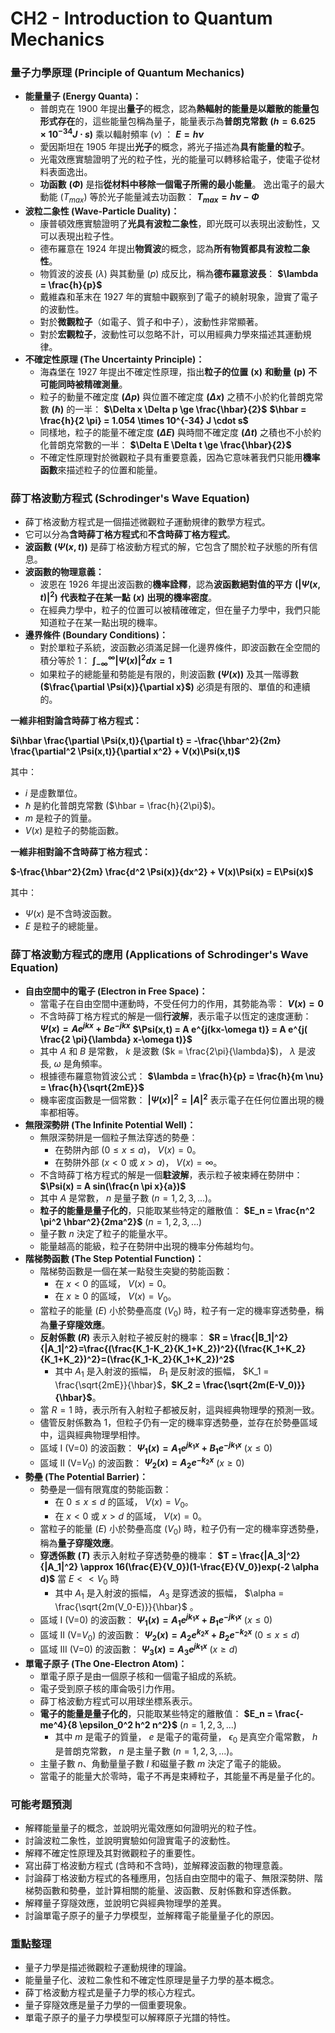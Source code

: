 # CH2 - Introduction to Quantum Mechanics

### 量子力學原理 (Principle of Quantum Mechanics)

*   **能量量子 (Energy Quanta)：**
    *   普朗克在 1900 年提出**量子**的概念，認為**熱輻射的能量是以離散的能量包形式存在**的，這些能量包稱為量子，能量表示為**普朗克常數**  **$(h=6.625 \times 10^{-34} J \cdot s)$** 乘以輻射頻率  $(\nu)$  ：
        **$E = h\nu$**
    *   愛因斯坦在 1905 年提出**光子**的概念，將光子描述為**具有能量的粒子**。
    *   光電效應實驗證明了光的粒子性，光的能量可以轉移給電子，使電子從材料表面逸出。
    *   **功函數**  **($\Phi$)**  是指**從材料中移除一個電子所需的最小能量**。 逸出電子的最大動能  $(T_{max})$  等於光子能量減去功函數：
        **$T_{max} = h\nu - \Phi$**
*   **波粒二象性 (Wave-Particle Duality)：**
    *   康普頓效應實驗證明了**光具有波粒二象性**，即光既可以表現出波動性，又可以表現出粒子性。
    *   德布羅意在 1924 年提出**物質波**的概念，認為**所有物質都具有波粒二象性**。
    *   物質波的波長  ($\lambda$)  與其動量  $(p)$  成反比，稱為**德布羅意波長**：
        **$\lambda = \frac{h}{p}$**
    *   戴維森和革末在 1927 年的實驗中觀察到了電子的繞射現象，證實了電子的波動性。
    *   對於**微觀粒子**（如電子、質子和中子），波動性非常顯著。
    *   對於**宏觀粒子**，波動性可以忽略不計，可以用經典力學來描述其運動規律。
*   **不確定性原理 (The Uncertainty Principle)：**
    *   海森堡在 1927 年提出不確定性原理，指出**粒子的位置**  **(x)**  **和動量**  **(p)**  **不可能同時被精確測量**。
    *   粒子的動量不確定度  **($\Delta p$)**  與位置不確定度  **($\Delta x$)**  之積不小於約化普朗克常數  **($\hbar$)**  的一半：
        **$\Delta x \Delta p \ge \frac{\hbar}{2}$**
        **$\hbar = \frac{h}{2 \pi} = 1.054 \times 10^{-34} J \cdot s$**
    *   同樣地，粒子的能量不確定度  **($\Delta E$)**  與時間不確定度  **($\Delta t$)**  之積也不小於約化普朗克常數的一半：
        **$\Delta E \Delta t \ge \frac{\hbar}{2}$**
    *   不確定性原理對於微觀粒子具有重要意義，因為它意味著我們只能用**機率函數**來描述粒子的位置和能量。

### 薛丁格波動方程式 (Schrodinger's Wave Equation)

*   薛丁格波動方程式是一個描述微觀粒子運動規律的數學方程式。
*   它可以分為**含時薛丁格方程式**和**不含時薛丁格方程式**。
*   **波函數**  **($\Psi(x,t)$)**  是薛丁格波動方程式的解，它包含了關於粒子狀態的所有信息。
*   **波函數的物理意義：**
    *   波恩在 1926 年提出波函數的**機率詮釋**，認為**波函數絕對值的平方**  **($|\Psi(x,t)|^2$)**  **代表粒子在某一點**  **($x$)**  **出現的機率密度**。
    *   在經典力學中，粒子的位置可以被精確確定，但在量子力學中，我們只能知道粒子在某一點出現的機率。
*   **邊界條件 (Boundary Conditions)：**
    *   對於單粒子系統，波函數必須滿足歸一化邊界條件，即波函數在全空間的積分等於 1：
        **$\int_{-\infty}^{\infty} |\Psi(x)|^2 dx = 1$**
    *   如果粒子的總能量和勢能是有限的，則波函數  **($\Psi(x)$)**  及其一階導數  **($\frac{\partial \Psi(x)}{\partial x}$)**  必須是有限的、單值的和連續的。

**一維非相對論含時薛丁格方程式：**

  **$i\hbar \frac{\partial \Psi(x,t)}{\partial t} = -\frac{\hbar^2}{2m} \frac{\partial^2 \Psi(x,t)}{\partial x^2} + V(x)\Psi(x,t)$**

其中：

*   $i$ 是虛數單位。
*   $\hbar$ 是約化普朗克常數  ($\hbar = \frac{h}{2\pi}$)。
*   $m$ 是粒子的質量。
*   $V(x)$ 是粒子的勢能函數。

**一維非相對論不含時薛丁格方程式：**

  **$-\frac{\hbar^2}{2m} \frac{d^2 \Psi(x)}{dx^2} + V(x)\Psi(x) = E\Psi(x)$**

其中：

*   $\Psi(x)$ 是不含時波函數。
*   $E$ 是粒子的總能量。

### 薛丁格波動方程式的應用 (Applications of Schrodinger's Wave Equation)

*   **自由空間中的電子 (Electron in Free Space)：**
    *   當電子在自由空間中運動時，不受任何力的作用，其勢能為零：
        **$V(x) = 0$**
    *   不含時薛丁格方程式的解是一個**行波解**，表示電子以恆定的速度運動：
        **$\Psi(x) = A e^{jkx} + B e^{-jkx}$**
        **$\Psi(x,t) = A e^{j(kx-\omega t)} = A e^{j( \frac{2 \pi}{\lambda} x-\omega t)}$**
    *   其中  $A$  和  $B$  是常數， $k$  是波數  ($k = \frac{2\pi}{\lambda}$)， $\lambda$  是波長,  $\omega$  是角頻率。
    *   根據德布羅意物質波公式：
        **$\lambda = \frac{h}{p} = \frac{h}{m \nu} = \frac{h}{\sqrt{2mE}}$** 
    *   機率密度函數是一個常數：
        **$|\Psi(x)|^2 = |A|^2$**
        表示電子在任何位置出現的機率都相等。
*   **無限深勢阱 (The Infinite Potential Well)：**
    *   無限深勢阱是一個粒子無法穿透的勢壘：
        *   在勢阱內部  ($0 \le x \le a$)， $V(x) = 0$。
        *   在勢阱外部  ($x < 0$ 或  $x > a$)， $V(x) = \infty$。
    *   不含時薛丁格方程式的解是一個**駐波解**，表示粒子被束縛在勢阱中：
        **$\Psi(x) = A sin(\frac{n \pi x}{a})$**
    *   其中  $A$  是常數， $n$  是量子數  ($n = 1, 2, 3, ...$)。
    *   **粒子的能量是量子化的**，只能取某些特定的離散值：
        **$E_n = \frac{n^2 \pi^2 \hbar^2}{2ma^2}$**  ($n = 1, 2, 3, ...$)
    *   量子數  $n$  決定了粒子的能量水平。
    *   能量越高的能級，粒子在勢阱中出現的機率分佈越均勻。
*   **階梯勢函數 (The Step Potential Function)：**
    *   階梯勢函數是一個在某一點發生突變的勢能函數：
        *   在  $x < 0$  的區域， $V(x) = 0$。
        *   在  $x \ge 0$  的區域， $V(x) = V_0$。
    *   當粒子的能量  ($E$)  小於勢壘高度  ($V_0$)  時，粒子有一定的機率穿透勢壘，稱為**量子穿隧效應**。
    *   **反射係數**  **($R$)**  表示入射粒子被反射的機率：
        **$R = \frac{|B_1|^2}{|A_1|^2}=\frac{(\frac{K_1-K_2}{K_1+K_2})^2}{(\frac{K_1+K_2}{K_1+K_2})^2}=(\frac{K_1-K_2}{K_1+K_2})^2$**
        *   其中  $A_1$  是入射波的振幅， $B_1$  是反射波的振幅， $K_1 = \frac{\sqrt{2mE}}{\hbar}$，**$K_2 = \frac{\sqrt{2m(E-V_0)}}{\hbar}$**。
    *   當  $R=1$  時，表示所有入射粒子都被反射，這與經典物理學的預測一致。
    *   儘管反射係數為 1，但粒子仍有一定的機率穿透勢壘，並存在於勢壘區域中，這與經典物理學相悖。
    *   區域 I (V=0) 的波函數：
        **$\Psi_1(x) = A_1 e^{jk_1 x}+B_1 e^{-jk_1 x}$**  ($x \le 0$)
    *   區域 II (V=$V_0$) 的波函數：
        **$\Psi_2(x) = A_2 e^{-k_2 x}$**  ($x \ge 0$)
*   **勢壘 (The Potential Barrier)：**
    *   勢壘是一個有限寬度的勢能函數：
        *   在  $0 \le x \le d$  的區域， $V(x) = V_0$。
        *   在  $x < 0$  或  $x > d$  的區域， $V(x) = 0$。
    *   當粒子的能量  ($E$)  小於勢壘高度  ($V_0$)  時，粒子仍有一定的機率穿透勢壘，稱為**量子穿隧效應**。
    *   **穿透係數**  **($T$)**  表示入射粒子穿透勢壘的機率：
        **$T = \frac{|A_3|^2}{|A_1|^2} \approx 16(\frac{E}{V_0})(1-\frac{E}{V_0})exp(-2 \alpha d)$**  當 $E << V_0$ 時
        *   其中  $A_1$  是入射波的振幅， $A_3$  是穿透波的振幅， $\alpha = \frac{\sqrt{2m(V_0-E)}}{\hbar}$ 。
    *   區域 I (V=0) 的波函數：
        **$\Psi_1(x) = A_1 e^{jk_1 x}+B_1 e^{-jk_1 x}$**  ($x \le 0$)
    *   區域 II (V=$V_0$) 的波函數：
        **$\Psi_2(x) = A_2 e^{k_2 x}+B_2 e^{-k_2 x}$**  ($0 \le x \le d$)
    *   區域 III (V=0) 的波函數：
        **$\Psi_3(x) = A_3 e^{jk_1 x}$**  ($x \ge d$)
*   **單電子原子 (The One-Electron Atom)：**
    *   單電子原子是由一個原子核和一個電子組成的系統。
    *   電子受到原子核的庫侖吸引力作用。
    *   薛丁格波動方程式可以用球坐標系表示。
    *   **電子的能量是量子化的**，只能取某些特定的離散值：
        **$E_n = \frac{-me^4}{8 \epsilon_0^2 h^2 n^2}$**  ($n = 1, 2, 3, ...$)
        *   其中  $m$  是電子的質量， $e$  是電子的電荷量， $\epsilon_0$  是真空介電常數， $h$  是普朗克常數， $n$  是主量子數  ($n = 1, 2, 3, ...$)。
    *   主量子數  $n$、角動量量子數  $l$  和磁量子數  $m$  決定了電子的能級。
    *   當電子的能量大於零時，電子不再是束縛粒子，其能量不再是量子化的。

### 可能考題預測

*   解釋能量量子的概念，並說明光電效應如何證明光的粒子性。
*   討論波粒二象性，並說明實驗如何證實電子的波動性。
*   解釋不確定性原理及其對微觀粒子的重要性。
*   寫出薛丁格波動方程式 (含時和不含時)，並解釋波函數的物理意義。
*   討論薛丁格波動方程式的各種應用，包括自由空間中的電子、無限深勢阱、階梯勢函數和勢壘，並計算相關的能量、波函數、反射係數和穿透係數。
*   解釋量子穿隧效應，並說明它與經典物理學的差異。
*   討論單電子原子的量子力學模型，並解釋電子能量量子化的原因。

### 重點整理

*   量子力學是描述微觀粒子運動規律的理論。
*   能量量子化、波粒二象性和不確定性原理是量子力學的基本概念。
*   薛丁格波動方程式是量子力學的核心方程式。
*   量子穿隧效應是量子力學的一個重要現象。
*   單電子原子的量子力學模型可以解釋原子光譜的特性。
